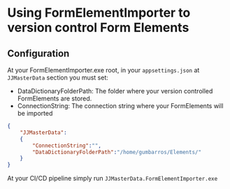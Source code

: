 # Using FormElementImporter to version control Form Elements


## Configuration
At your FormElementImporter.exe root, in your `appsettings.json` at `JJMasterData` section you must set:
- DataDictionaryFolderPath: The folder where your version controlled FormElements are stored. 
- ConnectionString: The connection string where your FormElements will be imported

```json
{
    "JJMasterData":
    {
        "ConnectionString":"",
        "DataDictionaryFolderPath":"/home/gumbarros/Elements/"
    }
}
```

At your CI/CD pipeline simply run
`JJMasterData.FormElementImporter.exe`
